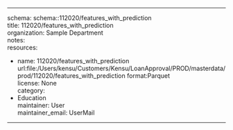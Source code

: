 


---  
schema: schema::112020/features_with_prediction  
title: 112020/features_with_prediction  
organization: Sample Department  
notes:   
resources:  
- name: 112020/features_with_prediction 
 url:file:/Users/kensu/Customers/Kensu/LoanApproval/PROD/masterdata/prod/112020/features_with_prediction 
 format:Parquet  
license: None  
category:
 - Education  
maintainer: User  
maintainer_email: UserMail  
---